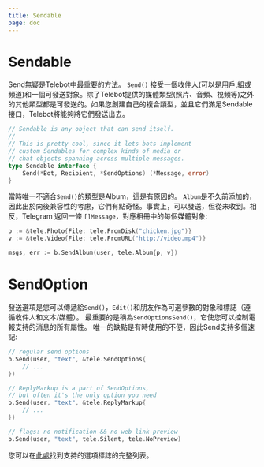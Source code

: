 ```yaml
---
title: Sendable
page: doc
---
```


# Sendable

Send無疑是Telebot中最重要的方法。 `Send()` 接受一個收件人(可以是用戶,組或頻道)和一個可發送對象。除了Telebot提供的媒體類型(照片、音頻、視頻等)之外的其他類型都是可發送的。如果您創建自己的複合類型，並且它們滿足Sendable接口，Telebot將能夠將它們發送出去。

```go
// Sendable is any object that can send itself.
//
// This is pretty cool, since it lets bots implement
// custom Sendables for complex kinds of media or
// chat objects spanning across multiple messages.
type Sendable interface {
	Send(*Bot, Recipient, *SendOptions) (*Message, error)
}
```

當時唯一不適合`Send()`的類型是Album，這是有原因的。 `Album`是不久前添加的，因此出於向後兼容性的考慮，它們有點奇怪。事實上，可以發送，但從未收到。相反，Telegram 返回一條 `[]Message`，對應相冊中的每個媒體對象:
```go
p := &tele.Photo{File: tele.FromDisk("chicken.jpg")}
v := &tele.Video{File: tele.FromURL("http://video.mp4")}

msgs, err := b.SendAlbum(user, tele.Album{p, v})
```

# SendOption

發送選項是您可以傳遞給`Send()`，`Edit()`和朋友作為可選參數的對象和標誌（遵循收件人和文本/媒體）。 最重要的是稱為`SendOptionsSend()`，它使您可以控制電報支持的消息的所有屬性。 唯一的缺點是有時使用的不便，因此Send支持多個速記:

```go
// regular send options
b.Send(user, "text", &tele.SendOptions{
	// ...
})

// ReplyMarkup is a part of SendOptions,
// but often it's the only option you need
b.Send(user, "text", &tele.ReplyMarkup{
	// ...
})

// flags: no notification && no web link preview
b.Send(user, "text", tele.Silent, tele.NoPreview)
```

您可以在[此處](https://pkg.go.dev/github.com/3JoB/telebot/v2#Option)找到支持的選項標誌的完整列表。